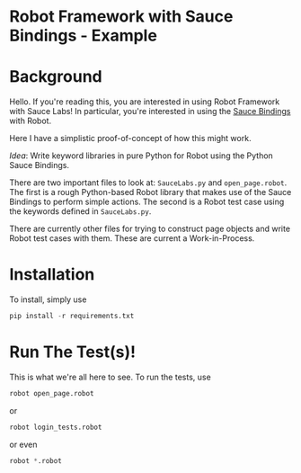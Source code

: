# Robot Framework with Sauce Bindings - Example

# Background

Hello. If you're reading this, you are interested in using Robot Framework with Sauce Labs! In particular, you're interested in using the [Sauce Bindings](https://saucelabs.github.io/sauce_bindings/docs/overview.html) with Robot.

Here I have a simplistic proof-of-concept of how this might work.

*Idea*: Write keyword libraries in pure Python for Robot using the Python Sauce Bindings.

There are two important files to look at: `SauceLabs.py` and `open_page.robot`. The first is a rough Python-based Robot library that makes use of the Sauce Bindings to perform simple actions. The second is a Robot test case using the keywords defined in `SauceLabs.py`.

There are currently other files for trying to construct page objects and write Robot test cases with them. These are current a Work-in-Process.

# Installation

To install, simply use

```python
pip install -r requirements.txt
```

# Run The Test(s)!

This is what we're all here to see. To run the tests, use

```python
robot open_page.robot
```

or

```python
robot login_tests.robot
```

or even

```python
robot *.robot
```
